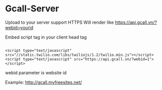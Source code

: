 # Gcall-Server
Upload to your server support HTTPS
Will render like 
https://api.gcall.vn/?webid=yourid

Embed script tag in your client head tag

<pre><code>
&lt;script type="text/javascript" src="//static.twilio.com/libs/twiliojs/1.2/twilio.min.js">&lt;/script&gt;
&lt;script type="text/javascript" src="https://api.gcall.vn/?webid=1"&gt;&lt;/script&gt;
</code></pre>
webid parameter is website id

Example:
http://gcall.myfreesites.net/
